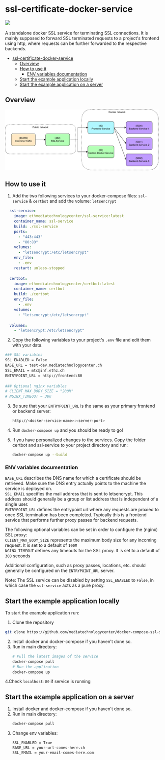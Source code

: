 # ssl-certificate-docker-service
<img src="https://img.shields.io/static/v1?label=status&message=approved&color=green">

A standalone docker SSL service for terminating SSL connections. It is mainly supposed to forward SSL terminated requests to a project's frontend using http, where requests can be further forwarded to the respective backends.

- [ssl-certificate-docker-service](#ssl-certificate-docker-service)
  - [Overview](#overview)
  - [How to use it](#how-to-use-it)
    - [ENV variables documentation](#env-variables-documentation)
  - [Start the example application locally](#start-the-example-application-locally)
  - [Start the example application on a server](#start-the-example-application-on-a-server)

## Overview
<img src="example-frontend/SSL-Service-Overview.png" width="500" alt="ssl-overview">

## How to use it
1. Add the two following services to your docker-compose files: `ssl-service` & `certbot` and add the volume: `letsencrypt`
```yaml
  ssl-service:
    image: ethmediatechnologycenter/ssl-service:latest
    container_name: ssl-service
    build: ./ssl-service
    ports:
      - "443:443"
      - "80:80"
    volumes:
      - "letsencrypt:/etc/letsencrypt"
    env_file:
      - .env
    restart: unless-stopped

  certbot:
    image: ethmediatechnologycenter/certbot:latest
    container_name: certbot
    build: ./certbot
    env_file:
      - .env
    volumes:
      - "letsencrypt:/etc/letsencrypt"
    
  volumes:
    - "letsencrypt:/etc/letsencrypt"
```

2. Copy the following variables to your project's `.env` file and edit them with your data.
```bash
### SSL variables
SSL_ENABLED = False
BASE_URL = test-dev.mediatechnologycenter.ch
SSL_EMAIL = mtc@inf.ethz.ch
ENTRYPOINT_URL = http://frontend:80

### Optional nginx variables
# CLIENT_MAX_BODY_SIZE = "200M"
# NGINX_TIMEOUT = 300
```
3. Be sure that your `ENTRYPOINT_URL` is the same as your primary frontend or backend server:
   ```bash
   http://<docker-service-name>:<server-port>
   ```

4. Run `docker-compose up` and you should be ready to go! 

5. If you have personalized changes to the services. Copy the folder certbot and ssl-service to your project directory and run:
   ```bash
   docker-compose up --build
   ```

### ENV variables documentation
`BASE_URL` describes the DNS name for which a certificate should be retrieved. Make sure the DNS entry actually points to the machine the service is deployed on.  
`SSL_EMAIL` specifies the mail address that is sent to letsencrypt. This address should generally be a group or list address that is independent of a single user.  
`ENTRYPOINT_URL` defines the entrypoint url where any requests are proxied to once SSL termination has been completed. Typically this is a frontend service that performs further proxy passes for backend requests.  

The following optional variables can be set in order to configure the (nginx) SSL proxy:  
`CLIENT_MAX_BODY_SIZE` represents the maximum body size for any incoming request. It is set to a default of `100M`  
`NGINX_TIMEOUT` defines any timeouts for the SSL proxy. It is set to a default of `300` seconds 

Additional configuration, such as proxy passes, locations, etc. should generally be configured on the `ENTRYPOINT_URL` server.

Note: The SSL service can be disabled by setting `SSL_ENABLED` to `False`, in which case the `ssl-service` acts as a pure proxy.

## Start the example application locally

To start the example application run:

1. Clone the repository
```bash
git clone https://github.com/mediatechnologycenter/docker-compose-ssl-service.git
```
2. Install docker and docker-compose if you haven't done so.
3. Run in main directory:
   ```bash
   # Pull the latest images of the service
   docker-compose pull
   # Run the application
   docker-compose up
   ```
4.Check `localhost:80` if service is running

## Start the example application on a server

1. Install docker and docker-compose if you haven't done so.
2. Run in main directory:
   ```bash
   docker-compose pull
   ```
3. Change env variables:
   ```
   SSL_ENABLED = True
   BASE_URL = your-url-comes-here.ch
   SSL_EMAIL = your-email-comes-here.com
   ```

